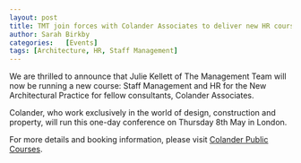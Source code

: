 ```yaml
---
layout: post
title: TMT join forces with Colander Associates to deliver new HR course for Architects
author: Sarah Birkby
categories:   [Events]
tags: [Architecture, HR, Staff Management]
---
```


We are thrilled to announce that Julie Kellett of The Management Team will now be running a new course: Staff Management and HR for the New Architectural Practice for fellow consultants, Colander Associates.

Colander, who work exclusively in the world of design, construction and property, will run this one-day conference on Thursday 8th May in London.

For more details and booking information, please visit [Colander Public Courses](http://www.colander.co.uk/training/public_courses.html).

